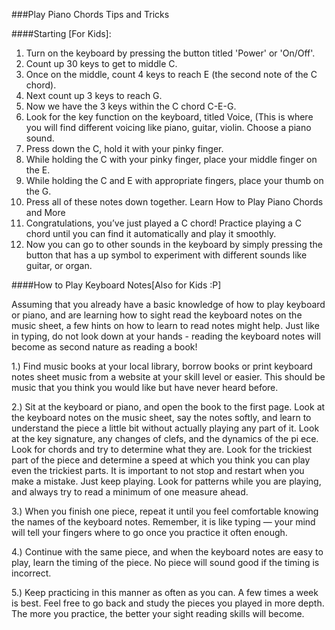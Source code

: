 ###Play Piano Chords Tips and Tricks

####Starting [For Kids]:

1. Turn on the keyboard by pressing the button titled 'Power' or 'On/Off'.
2. Count up 30 keys to get to middle C.
3. Once on the middle, count 4 keys to reach E (the second note of the C chord).
4. Next count up 3 keys to reach G.
5. Now we have the 3 keys within the C chord C-E-G.
6. Look for the key function on the keyboard, titled Voice, (This is where you
will find different voicing like piano, guitar, violin. Choose a piano sound.
7. Press down the C, hold it with your pinky finger.
8. While holding the C with your pinky finger, place your middle finger on the E.
9. While holding the C and E with appropriate fingers, place your thumb on the G.
10. Press all of these notes down together.
Learn How to Play Piano Chords and More
11. Congratulations, you’ve just played a C chord! Practice playing a C chord until you can find it 
automatically and play it smoothly.
12. Now you can go to other sounds in the keyboard by simply pressing the button that has a up symbol 
to experiment with different sounds like
guitar, or organ.

####How to Play Keyboard Notes[Also for Kids :P]

Assuming that you already have a basic knowledge of how to play keyboard or
piano, and are learning how to sight read the keyboard notes on the music
sheet, a few hints on how to learn to read notes might help. Just like in typing, do
not look down at your hands - reading the keyboard notes will become as second
nature as reading a book!

1.) Find music books at your local library, borrow books or print keyboard notes sheet 
music from a website at your skill level or easier. This should be music that you think  you would like but have never heard before.

2.) Sit at the keyboard or piano, and open the book to the first page. Look at the keyboard notes on the music sheet, say the notes softly, and learn to
understand the piece a little bit without actually playing any part of it. Look at the
key signature, any changes of clefs, and the dynamics of the pi ece. Look for
chords and try to determine what they are.
Look for the trickiest part of the piece and determine a speed at which you think
you can play even the trickiest parts. It is important to not stop and restart
when you make a mistake. Just keep playing. Look for patterns while you are
playing, and always try to read a minimum of one measure ahead.

3.) When you finish one piece, repeat it until you feel comfortable knowing the
names of the keyboard notes. Remember, it is like typing — your mind will tell
your fingers where to go once you practice it often enough.

4.) Continue with the same piece, and when the keyboard notes are easy to play,
learn the timing of the piece. No piece will sound good if the timing is incorrect.

5.) Keep practicing in this manner as often as you can. A few times a week is
best. Feel free to go back and study the pieces you played in more depth. The
more you practice, the better your sight reading skills will become.
